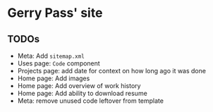 # Gerry Pass' site

## TODOs

- Meta: Add `sitemap.xml`
- Uses page: `Code` component
- Projects page: add date for context on how long ago it was done
- Home page: Add images
- Home page: Add overview of work history
- Home page: Add ability to download resume
- Meta: remove unused code leftover from template
